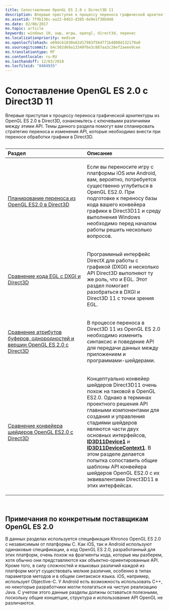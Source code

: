 ```yaml
---
title: Сопоставление OpenGL ES 2.0 с Direct3D 11
description: Впервые приступая к процессу переноса графической архитектуры из OpenGL ES 2.0 в Direct3D, ознакомьтесь с ключевыми различиями между этими API.
ms.assetid: 7f9b136c-aa22-04b3-d385-6e9e1f38b948
ms.date: 02/08/2017
ms.topic: article
keywords: windows 10, uwp, игры, opengl, direct3d, перенос
ms.localizationpriority: medium
ms.openlocfilehash: e09dcb1830e62d17983f564771b4808d132179a0
ms.sourcegitcommit: b4c502d69a13340f6e3c887aa3c26ef2aeee9cee
ms.translationtype: MT
ms.contentlocale: ru-RU
ms.lasthandoff: 12/03/2018
ms.locfileid: "8484935"
---
```

# <a name="map-opengl-es-20-to-direct3d-11"></a>Сопоставление OpenGL ES 2.0 с Direct3D 11



Впервые приступая к процессу переноса графической архитектуры из OpenGL ES 2.0 в Direct3D, ознакомьтесь с ключевыми различиями между этими API. Темы данного раздела помогут вам спланировать стратегию переноса и изменения API, которые необходимо внести при переносе обработки графики в Direct3D.
## 
<table>
<colgroup>
<col width="50%" />
<col width="50%" />
</colgroup>
<thead>
<tr class="header">
<th align="left">Раздел</th>
<th align="left">Описание</th>
</tr>
</thead>
<tbody>
<tr class="odd">
<td align="left"><p><a href="compare-opengl-es-2-0-api-design-to-directx.md">Планирование переноса из OpenGL ES2.0 в Direct3D</a></p></td>
<td align="left"><p>Если вы переносите игру с платформы iOS или Android, вам, вероятно, потребуется существенно углубиться в OpenGL ES2.0. При подготовке к переносу базы кода вашего конвейера графики в Direct3D11 и среду выполнения Windows необходимо перед началом работы решить несколько вопросов.</p></td>
</tr>
<tr class="even">
<td align="left"><p><a href="moving-from-egl-to-dxgi.md">Сравнение кода EGL с DXGI и Direct3D</a></p></td>
<td align="left"><p>Программный интерфейс DirectX для работы с графикой (DXGI) и несколько API Direct3D выполняют ту же роль, что и EGL. Этот раздел помогает разобраться в DXGI и Direct3D 11 с точки зрения EGL.</p></td>
</tr>
<tr class="odd">
<td align="left"><p><a href="porting-uniforms-and-attributes.md">Сравнение атрибутов буферов, однородностей и вершин OpenGL ES 2.0 с Direct3D</a></p></td>
<td align="left"><p>В процессе переноса в Direct3D 11 из OpenGL ES 2.0 необходимо изменить синтаксис и поведение API для передачи данных между приложением и программами-шейдерами.</p></td>
</tr>
<tr class="even">
<td align="left"><p><a href="change-your-shader-loading-code.md">Сравнение конвейера шейдеров OpenGL ES2.0 с Direct3D</a></p></td>
<td align="left"><p>Концептуально конвейер шейдеров Direct3D11 очень похож на таковой в OpenGL ES2.0. Однако в терминах проектного решения API главными компонентами для создания и управления стадиями шейдеров являются части двух основных интерфейсов, <a href="https://msdn.microsoft.com/library/windows/desktop/hh404575"><strong>ID3D11Device1</strong></a> и <a href="https://msdn.microsoft.com/library/windows/desktop/hh404598"><strong>ID3D11DeviceContext1</strong></a>. В этом разделе делается попытка сопоставить общие шаблоны API конвейера шейдеров OpenGL ES2.0 с их эквивалентами Direct3D11 в этих интерфейсах.</p></td>
</tr>
</tbody>
</table>

 

## <a name="notes-on-specific-opengl-es-20-providers"></a>Примечания по конкретным поставщикам OpenGL ES 2.0


В данных разделах используется спецификация Khronos OpenGL ES 2.0 с независимым от платформы C. Как iOS, так и Android используют одинаковые спецификации, а код OpenGL ES 2.0, разработанный для этих платформ, очень похож на фрагменты кода, которые мы разберем, хотя обычно они представляются как объектно-ориентированные API. Кроме того, в силу сложностей и языковых различий каждой из платформ могут существовать мелкие различия, особенно в типах параметров методов и в общем синтаксисе языка. iOS, например, использует Objective-C. У Android есть возможность использовать C++, но некоторые разработчики могли полагаться на чистую реализацию Java. С учетом этого данные разделы должны оставаться полезными, поскольку общие концепции, структура и использование API OpenGL не различаются.

 

 




